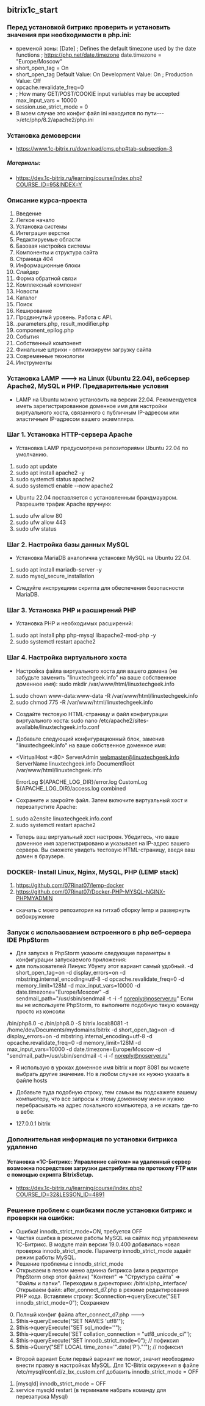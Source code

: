 ## bitrix1c_start

### Перед установкой битрикс проверить и установить значения при необходимости в php.ini:
* временой зоны: [Date]
  ; Defines the default timezone used by the date functions
  ; https://php.net/date.timezone
  date.timezone = "Europe/Moscow"
* short_open_tag = On
*  short_open_tag
   Default Value: On
   Development Value: On
 ; Production Value: Off
* opcache.revalidate_freq=0
* ; How many GET/POST/COOKIE input variables may be accepted
  max_input_vars = 10000
* session.use_strict_mode = 0
* В моем случае это конфиг файл ini находится по пути--->/etc/php/8.2/apache2/php.ini

### Установка демоверсии
* https://www.1c-bitrix.ru/download/cms.php#tab-subsection-3

##### Материалы:
* https://dev.1c-bitrix.ru/learning/course/index.php?COURSE_ID=95&INDEX=Y

### Описание курса-проекта
1. Введение 
2. Легкое начало 
3. Установка системы 
4. Интеграция верстки 
5. Редактируемые области 
6. Базовая настройка системы 
7. Компоненты и структура сайта 
8. Страница 404 
9. Информационные блоки 
10. Слайдер 
11. Форма обратной связи 
12. Комплексный компонент 
13. Новости 
14. Каталог 
15. Поиск 
16. Кеширование 
17. Продвинутый уровень. Работа с API. 
18. .parameters.php, result_modifier.php 
19. component_epilog.php 
20. События 
21. Собственный компонент 
22. Финальные штрихи - оптимизируем загрузку сайта
23. Современные технологии 
24. Инструменты

### Установка LAMP ---> на Linux (Ubuntu 22.04), вебсервер Apache2, MySQL и PHP. Предварительные условия
* LAMP на Ubuntu можно установить на версии 22.04. Рекомендуется иметь зарегистрированное доменное имя для настройки виртуального хоста, связанного с публичным IP-адресом или эластичным IP-адресом вашего экземпляра.

### Шаг 1. Установка HTTP-сервера Apache

* Установка LAMP предусмотрена репозиториями Ubuntu 22.04 по умолчанию.
1. sudo apt update 
2. sudo apt install apache2 -y 
3. sudo systemctl status apache2 
4. sudo systemctl enable --now apache2

* Ubuntu 22.04 поставляется с установленным брандмауэром. Разрешите трафик Apache вручную:
1. sudo ufw allow 80 
2. sudo ufw allow 443 
3. sudo ufw status

### Шаг 2. Настройка базы данных MySQL
* Установка MariaDB аналогична установке MySQL на Ubuntu 22.04.
1. sudo apt install mariadb-server -y
2. sudo mysql_secure_installation

* Следуйте инструкциям скрипта для обеспечения безопасности MariaDB.
### Шаг 3. Установка PHP и расширений PHP
* Установка PHP и необходимых расширений:
1. sudo apt install php php-mysql libapache2-mod-php -y
2. sudo systemctl restart apache2

### Шаг 4. Настройка виртуального хоста
* Настройка файла виртуального хоста для вашего домена (не забудьте заменить "linuxtechgeek.info" на ваше собственное доменное имя):
  sudo mkdir /var/www/html/linuxtechgeek.info
1. sudo chown www-data:www-data -R /var/www/html/linuxtechgeek.info
2. sudo chmod 775 -R /var/www/html/linuxtechgeek.info
* Создайте тестовую HTML-страницу и файл конфигурации виртуального хоста:
sudo nano /etc/apache2/sites-available/linuxtechgeek.info.conf
* Добавьте следующий конфигурационный блок, заменив "linuxtechgeek.info" на ваше собственное доменное имя:
* <VirtualHost *:80>
  ServerAdmin webmaster@linuxtechgeek.info
  ServerName linuxtechgeek.info
  DocumentRoot /var/www/html/linuxtechgeek.info

  ErrorLog ${APACHE_LOG_DIR}/error.log
  CustomLog ${APACHE_LOG_DIR}/access.log combined
  </VirtualHost>
* Сохраните и закройте файл. Затем включите виртуальный хост и перезапустите Apache:
1. sudo a2ensite linuxtechgeek.info.conf
2. sudo systemctl restart apache2
* Теперь ваш виртуальный хост настроен. Убедитесь, что ваше доменное имя зарегистрировано и указывает на IP-адрес вашего сервера. Вы сможете увидеть тестовую HTML-страницу, введя ваш домен в браузере.

### DOCKER- Install Linux, Nginx, MySQL, PHP (LEMP stack)
1. https://github.com/07Rinat07/lemp-docker
2. https://github.com/07Rinat07/Docker-PHP-MYSQL-NGINX-PHPMYADMIN
* скачать с моего репозитория на гитхаб сборку lemp и развернуть вебокружение

### Запуск с использованием встроенного в php веб-сервера IDE PhpStorm
* Для запуска в PhpStorm укажите следующие параметры в конфигурации запускаемого приложения:
* для пользователей Линукс Убунту этот вариант самый удобный.
  -d
  short_open_tag=on
  -d
  display_errors=on
  -d
  mbstring.internal_encoding=utf-8
  -d
  opcache.revalidate_freq=0
  -d
  memory_limit=128M
  -d
  max_input_vars=10000
  -d
  date.timezone="Europe/Moscow"
  -d
  sendmail_path="/usr/sbin/sendmail -t -i -f noreply@noserver.ru"
  Если вы не используете PhpStorm, то выполните подобную такую команду просто из консоли

/bin/php8.0 -c /bin/php8.0 -S bitrix.local:8081 -t /home/dev/Documents/mydomains/bitrix -d short_open_tag=on -d display_errors=on -d mbstring.internal_encoding=utf-8 -d opcache.revalidate_freq=0 -d memory_limit=128M -d max_input_vars=10000 -d date.timezone=Europe/Moscow -d "sendmail_path=/usr/sbin/sendmail -t -i -f noreply@noserver.ru"
* Я использую в уроках доменное имя  bitrix и порт 8081 вы можете выбрать другие значение. Но в любом случае их нужно указать в файле hosts

* Добавьте туда подобную строку, тем самым вы подскажете вашему компьютеру, что все запросы к этому доменному имени нужно перебрасывать на адрес локального компьютера, а не искать где-то в вебе:

* 127.0.0.1    bitrix

### Дополнительная информация по установки битрикса удаленно
#### Установка «1С-Битрикс: Управление сайтом» на удаленный сервер возможна посредством загрузки дистрибутива по протоколу FTP или с помощью скрипта BitrixSetup.
* https://dev.1c-bitrix.ru/learning/course/index.php?COURSE_ID=32&LESSON_ID=4891

### Решение проблем с ошибками после установки битрикс и проверки на ошибки:
* Ошибка! innodb_strict_mode=ON, требуется OFF
* Частая ошибка в режиме работы MySQL на сайтах под управлением 1С-Битрикс. В модуле main версии 19.0.400 добавилась новая проверка innodb_strict_mode. Параметр innodb_strict_mode задаёт режим работы MySQL.
* Решение проблемы с innodb_strict_mode
* Открываем в левом меню админа битрикса (или в редакторе PhpStorm откр этот файлик) "Контент" => "Структура сайта" => "Файлы и папки".
  Переходим в директорию: /bitrix/php_interface/
  Открываем файл: after_connect_d7.php в режиме редактирования PHP кода.
  Вставляем строку: $connection->queryExecute("SET innodb_strict_mode=0");
  Сохраняем

0. Полный конфиг файла after_connect_d7.php --->
1. $this->queryExecute("SET NAMES 'utf8'");
2. $this->queryExecute("SET sql_mode=''");
3. $this->queryExecute('SET collation_connection = "utf8_unicode_ci"');
4. $this->queryExecute("SET innodb_strict_mode=0"); // пофиксил
5. $this->Query("SET LOCAL time_zone='".date('P')."'");   // пофиксил

* Второй вариант
  Если первый вариант не помог, значит необходимо внести правку в настройках MySQL. Для 1С-Bitrix окружения в файле /etc/mysql/conf.d/z_bx_custom.cnf добавить innodb_strict_mode = OFF
1. [mysqld]
   innodb_strict_mode = OFF
2. service mysqld restart  (в терминале набрать команду для перезапуска Mysql)
